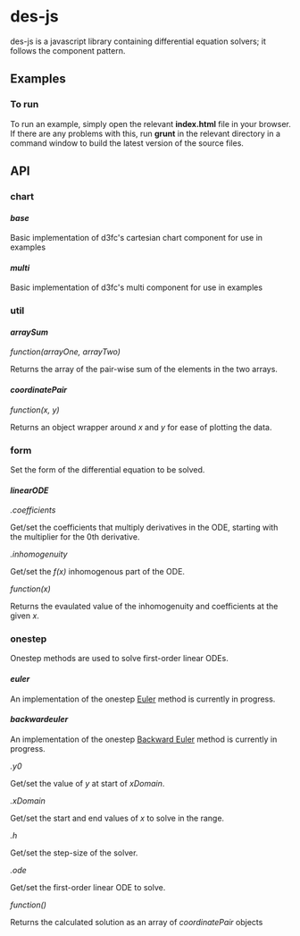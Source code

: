 # des-js

des-js is a javascript library containing differential equation solvers; it follows the component pattern. 

## Examples

### To run

To run an example, simply open the relevant **index.html** file in your browser. If there are any problems with this, run **grunt** in the relevant directory in a command window to build the latest version of the source files. 

## API

### chart

#### *base*

Basic implementation of d3fc's cartesian chart component for use in examples

#### *multi*

Basic implementation of d3fc's multi component for use in examples

### util

#### *arraySum*

*function(arrayOne, arrayTwo)*

Returns the array of the pair-wise sum of the elements in the two arrays.

#### *coordinatePair*

*function(x, y)*

Returns an object wrapper around *x* and *y* for ease of plotting the data.

### form

Set the form of the differential equation to be solved.

#### *linearODE*

*.coefficients*

Get/set the coefficients that multiply derivatives in the ODE, starting with the multiplier for the 0th derivative.

*.inhomogenuity*

Get/set the *f(x)* inhomogenous part of the ODE.

*function(x)*

Returns the evaulated value of the inhomogenuity and coefficients at the given *x*.

### onestep

Onestep methods are used to solve first-order linear ODEs.

#### *euler*

An implementation of the onestep [Euler](https://en.wikipedia.org/wiki/Euler_method) method is currently in progress.

#### *backwardeuler*

An implementation of the onestep [Backward Euler](https://en.wikipedia.org/wiki/Backward_Euler_method) method is currently in progress.

*.y0*

Get/set the value of *y* at start of *xDomain*.

*.xDomain*

Get/set the start and end values of *x* to solve in the range.

*.h*

Get/set the step-size of the solver.

*.ode*

Get/set the first-order linear ODE to solve.

*function()*

Returns the calculated solution as an array of *coordinatePair* objects